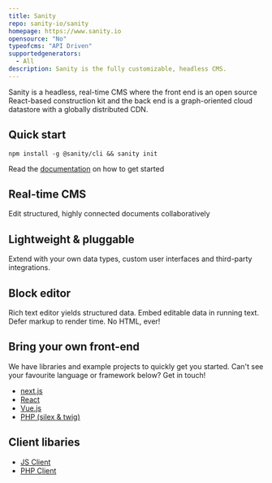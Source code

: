```yaml
---
title: Sanity
repo: sanity-io/sanity
homepage: https://www.sanity.io
opensource: "No"
typeofcms: "API Driven"
supportedgenerators:
  - All
description: Sanity is the fully customizable, headless CMS.
---
```


Sanity is a headless, real-time CMS where the front end is an open source
React-based construction kit and the back end is a graph-oriented cloud
datastore with a globally distributed CDN.

## Quick start

`npm install -g @sanity/cli && sanity init`

Read the
[documentation](https://www.sanity.io/docs/introduction/getting-started) on how
to get started

## Real-time CMS

Edit structured, highly connected documents collaboratively

## Lightweight & pluggable

Extend with your own data types, custom user interfaces and third-party
integrations.

## Block editor

Rich text editor yields structured data. Embed editable data in running text.
Defer markup to render time. No HTML, ever!

## Bring your own front-end

We have libraries and example projects to quickly get you started. Can't see
your favourite language or framework below? Get in touch!

* [next.js](https://github.com/sanity-io/example-frontend-next-js)
* [React](https://github.com/sanity-io/example-app-react-native)
* [Vue.js](https://github.com/sanity-io/example-frontend-vue-js)
* [PHP (silex & twig)](https://github.com/sanity-io/example-frontend-silex-twig)

## Client libaries

* [JS Client](https://www.sanity.io/docs/client-libraries/js-client)
* [PHP Client](https://www.sanity.io/docs/client-libraries/php-client)
